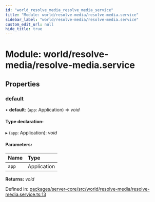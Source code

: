 ```yaml
---
id: "world_resolve_media_resolve_media_service"
title: "Module: world/resolve-media/resolve-media.service"
sidebar_label: "world/resolve-media/resolve-media.service"
custom_edit_url: null
hide_title: true
---
```


# Module: world/resolve-media/resolve-media.service

## Properties

### default

• **default**: (`app`: Application) => *void*

#### Type declaration:

▸ (`app`: Application): *void*

#### Parameters:

Name | Type |
:------ | :------ |
`app` | Application |

**Returns:** *void*

Defined in: [packages/server-core/src/world/resolve-media/resolve-media.service.ts:13](https://github.com/xr3ngine/xr3ngine/blob/673ad6a5f/packages/server-core/src/world/resolve-media/resolve-media.service.ts#L13)
